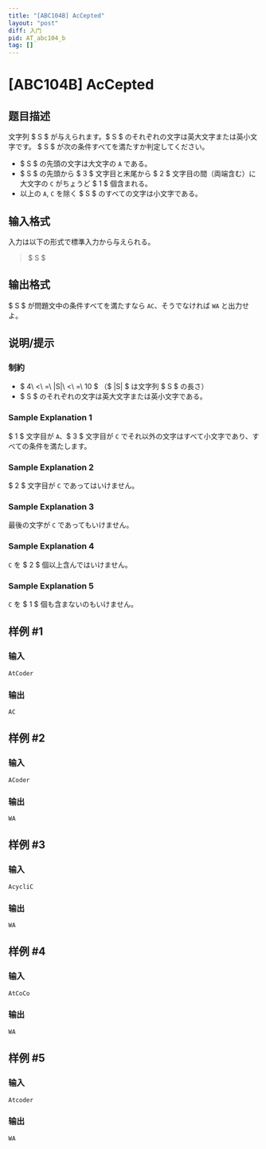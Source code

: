 ```yaml
---
title: "[ABC104B] AcCepted"
layout: "post"
diff: 入门
pid: AT_abc104_b
tag: []
---
```


# [ABC104B] AcCepted

## 题目描述

[problemUrl]: https://atcoder.jp/contests/abc104/tasks/abc104_b

文字列 $ S $ が与えられます。$ S $ のそれぞれの文字は英大文字または英小文字です。 $ S $ が次の条件すべてを満たすか判定してください。

- $ S $ の先頭の文字は大文字の `A` である。
- $ S $ の先頭から $ 3 $ 文字目と末尾から $ 2 $ 文字目の間（両端含む）に大文字の `C` がちょうど $ 1 $ 個含まれる。
- 以上の `A`, `C` を除く $ S $ のすべての文字は小文字である。

## 输入格式

入力は以下の形式で標準入力から与えられる。

> $ S $

## 输出格式

$ S $ が問題文中の条件すべてを満たすなら `AC`、そうでなければ `WA` と出力せよ。

## 说明/提示

### 制約

- $ 4\ <\ =\ |S|\ <\ =\ 10 $ （$ |S| $ は文字列 $ S $ の長さ）
- $ S $ のそれぞれの文字は英大文字または英小文字である。

### Sample Explanation 1

$ 1 $ 文字目が `A`、$ 3 $ 文字目が `C` でそれ以外の文字はすべて小文字であり、すべての条件を満たします。

### Sample Explanation 2

$ 2 $ 文字目が `C` であってはいけません。

### Sample Explanation 3

最後の文字が `C` であってもいけません。

### Sample Explanation 4

`C` を $ 2 $ 個以上含んではいけません。

### Sample Explanation 5

`C` を $ 1 $ 個も含まないのもいけません。

## 样例 #1

### 输入

```
AtCoder
```

### 输出

```
AC
```

## 样例 #2

### 输入

```
ACoder
```

### 输出

```
WA
```

## 样例 #3

### 输入

```
AcycliC
```

### 输出

```
WA
```

## 样例 #4

### 输入

```
AtCoCo
```

### 输出

```
WA
```

## 样例 #5

### 输入

```
Atcoder
```

### 输出

```
WA
```

